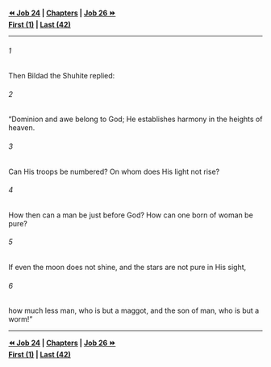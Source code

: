   
**[⏪ Job 24](./Job%2024.md) | [Chapters](./_index.md) | [Job 26 ⏩](./Job%2026.md)**  
**[First (1)](./Job%201.md) | [Last (42)](./Job%2042.md)**  
  
---  
  
###### 1  
Then Bildad the Shuhite replied:  
  
###### 2  
“Dominion and awe belong to God; He establishes harmony in the heights of heaven.  
  
###### 3  
Can His troops be numbered? On whom does His light not rise?  
  
###### 4  
How then can a man be just before God? How can one born of woman be pure?  
  
###### 5  
If even the moon does not shine, and the stars are not pure in His sight,  
  
###### 6  
how much less man, who is but a maggot, and the son of man, who is but a worm!”  
  
  
---  
  
**[⏪ Job 24](./Job%2024.md) | [Chapters](./_index.md) | [Job 26 ⏩](./Job%2026.md)**  
**[First (1)](./Job%201.md) | [Last (42)](./Job%2042.md)**  
  

